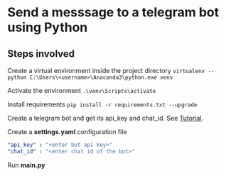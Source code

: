 # Send a messsage to a telegram bot using Python

## Steps involved
Create a virtual environment inside the project directory `virtualenv --python C:\Users\<username>\Anaconda3\python.exe venv`

Activate the environment `.\venv\Scripts\activate`

Install requirements `pip install -r requirements.txt --upgrade`

Create a telegram bot and get its api_key and chat_id. See [Tutorial](https://medium.com/@ManHay_Hong/how-to-create-a-telegram-bot-and-send-messages-with-python-4cf314d9fa3e).

Create a **settings.yaml** configuration file 
```yaml
"api_key" : "<enter bot api key>"
"chat_id" : "<enter chat id of the bot>"
```

Run **main.py**

